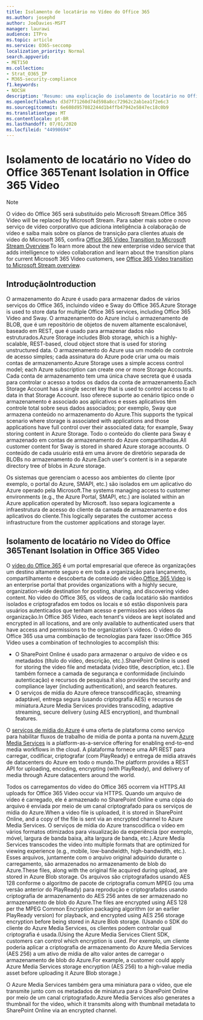 ```yaml
---
title: Isolamento de locatário no Vídeo do Office 365
ms.author: josephd
author: JoeDavies-MSFT
manager: laurawi
audience: ITPro
ms.topic: article
ms.service: O365-seccomp
localization_priority: Normal
search.appverid:
- MET150
ms.collection:
- Strat_O365_IP
- M365-security-compliance
f1.keywords:
- NOCSH
description: 'Resumo: uma explicação do isolamento de locatário no Office 365 video.'
ms.openlocfilehash: d3d7f71260d74d598a8cc72962c2ab1ea1f2e6c3
ms.sourcegitcommit: 6e608d957082244d1b4ffb47942e5847ec18c0b9
ms.translationtype: MT
ms.contentlocale: pt-BR
ms.lasthandoff: 07/01/2020
ms.locfileid: "44998694"
---
```

# <a name="tenant-isolation-in-office-365-video"></a><span data-ttu-id="a2b58-103">Isolamento de locatário no Vídeo do Office 365</span><span class="sxs-lookup"><span data-stu-id="a2b58-103">Tenant Isolation in Office 365 Video</span></span>

> [!NOTE]
> <span data-ttu-id="a2b58-104">O vídeo do Office 365 será substituído pelo Microsoft Stream.</span><span class="sxs-lookup"><span data-stu-id="a2b58-104">Office 365 Video will be replaced by Microsoft Stream.</span></span> <span data-ttu-id="a2b58-105">Para saber mais sobre o novo serviço de vídeo corporativo que adiciona inteligência à colaboração de vídeo e saiba mais sobre os planos de transição para clientes atuais de vídeo do Microsoft 365, confira [Office 365 Video Transition to Microsoft Stream Overview](https://docs.microsoft.com/stream/migrate-from-office-365).</span><span class="sxs-lookup"><span data-stu-id="a2b58-105">To learn more about the new enterprise video service that adds intelligence to video collaboration and learn about the transition plans for current Microsoft 365 Video customers, see [Office 365 Video transition to Microsoft Stream overview](https://docs.microsoft.com/stream/migrate-from-office-365).</span></span>

## <a name="introduction"></a><span data-ttu-id="a2b58-106">Introdução</span><span class="sxs-lookup"><span data-stu-id="a2b58-106">Introduction</span></span>

<span data-ttu-id="a2b58-107">O armazenamento do Azure é usado para armazenar dados de vários serviços do Office 365, incluindo vídeo e Sway do Office 365.</span><span class="sxs-lookup"><span data-stu-id="a2b58-107">Azure Storage is used to store data for multiple Office 365 services, including Office 365 Video and Sway.</span></span> <span data-ttu-id="a2b58-108">O armazenamento do Azure inclui o armazenamento de BLOB, que é um repositório de objetos de nuvem altamente escalonável, baseado em REST, que é usado para armazenar dados não estruturados.</span><span class="sxs-lookup"><span data-stu-id="a2b58-108">Azure Storage includes Blob storage, which is a highly-scalable, REST-based, cloud object store that is used for storing unstructured data.</span></span> <span data-ttu-id="a2b58-109">O armazenamento do Azure usa um modelo de controle de acesso simples; cada assinatura do Azure pode criar uma ou mais contas de armazenamento.</span><span class="sxs-lookup"><span data-stu-id="a2b58-109">Azure Storage uses a simple access control model; each Azure subscription can create one or more Storage Accounts.</span></span> <span data-ttu-id="a2b58-110">Cada conta de armazenamento tem uma única chave secreta que é usada para controlar o acesso a todos os dados da conta de armazenamento.</span><span class="sxs-lookup"><span data-stu-id="a2b58-110">Each Storage Account has a single secret key that is used to control access to all data in that Storage Account.</span></span> <span data-ttu-id="a2b58-111">Isso oferece suporte ao cenário típico onde o armazenamento é associado aos aplicativos e esses aplicativos têm controle total sobre seus dados associados; por exemplo, Sway que armazena conteúdo no armazenamento do Azure.</span><span class="sxs-lookup"><span data-stu-id="a2b58-111">This supports the typical scenario where storage is associated with applications and those applications have full control over their associated data; for example, Sway storing content in Azure Storage.</span></span> <span data-ttu-id="a2b58-112">Todo o conteúdo do cliente para Sway é armazenado em contas de armazenamento do Azure compartilhadas.</span><span class="sxs-lookup"><span data-stu-id="a2b58-112">All customer content for Sway is stored in shared Azure storage accounts.</span></span> <span data-ttu-id="a2b58-113">O conteúdo de cada usuário está em uma árvore de diretório separada de BLOBs no armazenamento do Azure.</span><span class="sxs-lookup"><span data-stu-id="a2b58-113">Each user's content is in a separate directory tree of blobs in Azure storage.</span></span>

<span data-ttu-id="a2b58-114">Os sistemas que gerenciam o acesso aos ambientes do cliente (por exemplo, o portal do Azure, SMAPI, etc.) são isolados em um aplicativo do Azure operado pela Microsoft.</span><span class="sxs-lookup"><span data-stu-id="a2b58-114">The systems managing access to customer environments (e.g., the Azure Portal, SMAPI, etc.) are isolated within an Azure application operated by Microsoft.</span></span> <span data-ttu-id="a2b58-115">Isso separa logicamente a infraestrutura de acesso do cliente da camada de armazenamento e dos aplicativos do cliente.</span><span class="sxs-lookup"><span data-stu-id="a2b58-115">This logically separates the customer access infrastructure from the customer applications and storage layer.</span></span>

## <a name="tenant-isolation-in-office-365-video"></a><span data-ttu-id="a2b58-116">Isolamento de locatário no Vídeo do Office 365</span><span class="sxs-lookup"><span data-stu-id="a2b58-116">Tenant Isolation in Office 365 Video</span></span>

<span data-ttu-id="a2b58-117">O [vídeo do Office 365](https://support.office.com/article/Meet-Office-365-Video-ca1cc1a9-a615-46e1-b6a3-40dbd99939a6) é um portal empresarial que oferece às organizações um destino altamente seguro e em toda a organização para lançamento, compartilhamento e descoberta de conteúdo de vídeo.</span><span class="sxs-lookup"><span data-stu-id="a2b58-117">[Office 365 Video](https://support.office.com/article/Meet-Office-365-Video-ca1cc1a9-a615-46e1-b6a3-40dbd99939a6) is an enterprise portal that provides organizations with a highly secure, organization-wide destination for posting, sharing, and discovering video content.</span></span> <span data-ttu-id="a2b58-118">No vídeo do Office 365, os vídeos de cada locatário são mantidos isolados e criptografados em todos os locais e só estão disponíveis para usuários autenticados que tenham acesso e permissões aos vídeos da organização.</span><span class="sxs-lookup"><span data-stu-id="a2b58-118">In Office 365 Video, each tenant's videos are kept isolated and encrypted in all locations, and are only available to authenticated users that have access and permissions to the organization's videos.</span></span> <span data-ttu-id="a2b58-119">O vídeo do Office 365 usa uma combinação de tecnologias para fazer isso:</span><span class="sxs-lookup"><span data-stu-id="a2b58-119">Office 365 Video uses a combination of technologies to accomplish this:</span></span>

- <span data-ttu-id="a2b58-120">O SharePoint Online é usado para armazenar o arquivo de vídeo e os metadados (título do vídeo, descrição, etc.).</span><span class="sxs-lookup"><span data-stu-id="a2b58-120">SharePoint Online is used for storing the video file and metadata (video title, description, etc.).</span></span> <span data-ttu-id="a2b58-121">Ele também fornece a camada de segurança e conformidade (incluindo autenticação) e recursos de pesquisa.</span><span class="sxs-lookup"><span data-stu-id="a2b58-121">It also provides the security and compliance layer (including authentication), and search features.</span></span>
- <span data-ttu-id="a2b58-122">O serviços de mídia do Azure oferece transcodificação, streaming adaptável, entrega segura (usando criptografia AES) e recursos de miniatura.</span><span class="sxs-lookup"><span data-stu-id="a2b58-122">Azure Media Services provides transcoding, adaptive streaming, secure delivery (using AES encryption), and thumbnail features.</span></span>

<span data-ttu-id="a2b58-123">O [serviços de mídia do Azure](https://azure.microsoft.com/services/media-services/) é uma oferta de plataforma como serviço para habilitar fluxos de trabalho de mídia de ponta a ponta na nuvem.</span><span class="sxs-lookup"><span data-stu-id="a2b58-123">[Azure Media Services](https://azure.microsoft.com/services/media-services/) is a platform-as-a-service offering for enabling end-to-end media workflows in the cloud.</span></span> <span data-ttu-id="a2b58-124">A plataforma fornece uma API REST para carregar, codificar, criptografar (com PlayReady) e entrega de mídia através de datacenters do Azure em todo o mundo.</span><span class="sxs-lookup"><span data-stu-id="a2b58-124">The platform provides a REST API for uploading, encoding, encrypting (with PlayReady), and delivery of media through Azure datacenters around the world.</span></span>

<span data-ttu-id="a2b58-125">Todos os carregamentos do vídeo do Office 365 ocorrem via HTTPS.</span><span class="sxs-lookup"><span data-stu-id="a2b58-125">All uploads for Office 365 Video occur via HTTPS.</span></span> <span data-ttu-id="a2b58-126">Quando um arquivo de vídeo é carregado, ele é armazenado no SharePoint Online e uma cópia do arquivo é enviada por meio de um canal criptografado para os serviços de mídia do Azure.</span><span class="sxs-lookup"><span data-stu-id="a2b58-126">When a video file is uploaded, it is stored in SharePoint Online, and a copy of the file is sent via an encrypted channel to Azure Media Services.</span></span> <span data-ttu-id="a2b58-127">O serviços de mídia do Azure transcodifica o vídeo em vários formatos otimizados para visualização da experiência (por exemplo, móvel, largura de banda baixa, alta largura de banda, etc.).</span><span class="sxs-lookup"><span data-stu-id="a2b58-127">Azure Media Services transcodes the video into multiple formats that are optimized for viewing experience (e.g., mobile, low-bandwidth, high-bandwidth, etc.).</span></span> <span data-ttu-id="a2b58-128">Esses arquivos, juntamente com o arquivo original adquirido durante o carregamento, são armazenados no armazenamento de blob do Azure.</span><span class="sxs-lookup"><span data-stu-id="a2b58-128">These files, along with the original file acquired during upload, are stored in Azure Blob storage.</span></span> <span data-ttu-id="a2b58-129">Os arquivos são criptografados usando AES 128 conforme o algoritmo de pacote de criptografia comum MPEG (ou uma versão anterior do PlayReady) para reprodução e criptografados usando criptografia de armazenamento do AES 256 antes de ser armazenado no armazenamento de blob do Azure.</span><span class="sxs-lookup"><span data-stu-id="a2b58-129">The files are encrypted using AES 128 per the MPEG Common Encryption packaging algorithm (or an earlier PlayReady version) for playback, and encrypted using AES 256 storage encryption before being stored in Azure Blob storage.</span></span> <span data-ttu-id="a2b58-130">(Usando o SDK do cliente do Azure Media Services, os clientes podem controlar qual criptografia é usada.</span><span class="sxs-lookup"><span data-stu-id="a2b58-130">(Using the Azure Media Services Client SDK, customers can control which encryption is used.</span></span> <span data-ttu-id="a2b58-131">Por exemplo, um cliente poderia aplicar a criptografia de armazenamento do Azure Media Services (AES 256) a um ativo de mídia de alto valor antes de carregar o armazenamento de blob do Azure.</span><span class="sxs-lookup"><span data-stu-id="a2b58-131">For example, a customer could apply Azure Media Services storage encryption (AES 256) to a high-value media asset before uploading it Azure Blob storage.)</span></span>

<span data-ttu-id="a2b58-132">O Azure Media Services também gera uma miniatura para o vídeo, que ele transmite junto com os metadados de miniatura para o SharePoint Online por meio de um canal criptografado.</span><span class="sxs-lookup"><span data-stu-id="a2b58-132">Azure Media Services also generates a thumbnail for the video, which it transmits along with thumbnail metadata to SharePoint Online via an encrypted channel.</span></span>
